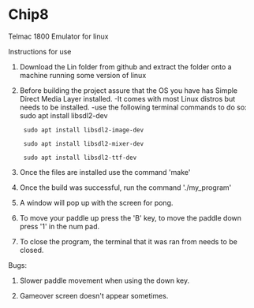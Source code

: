 # Chip8
Telmac 1800 Emulator for linux

Instructions for use

1. Download the Lin folder from github and extract the folder onto a machine running some version of linux

2. Before building the project assure that the OS you have has Simple Direct Media Layer installed. 
	-It comes with most Linux distros but needs to be installed. 
	-use the following terminal commands to do so:
		sudo apt install libsdl2-dev

		sudo apt install libsdl2-image-dev

		sudo apt install libsdl2-mixer-dev

		sudo apt install libsdl2-ttf-dev

3. Once the files are installed use the command 'make'

4. Once the build was successful, run the command './my_program'

5. A window will pop up with the screen for pong.

6. To move your paddle up press the 'B' key, to move the paddle down press '1' in the num pad.

7. To close the program, the terminal that it was ran from needs to be closed.

Bugs:

1. Slower paddle movement when using the down key.

2. Gameover screen doesn't appear sometimes.
